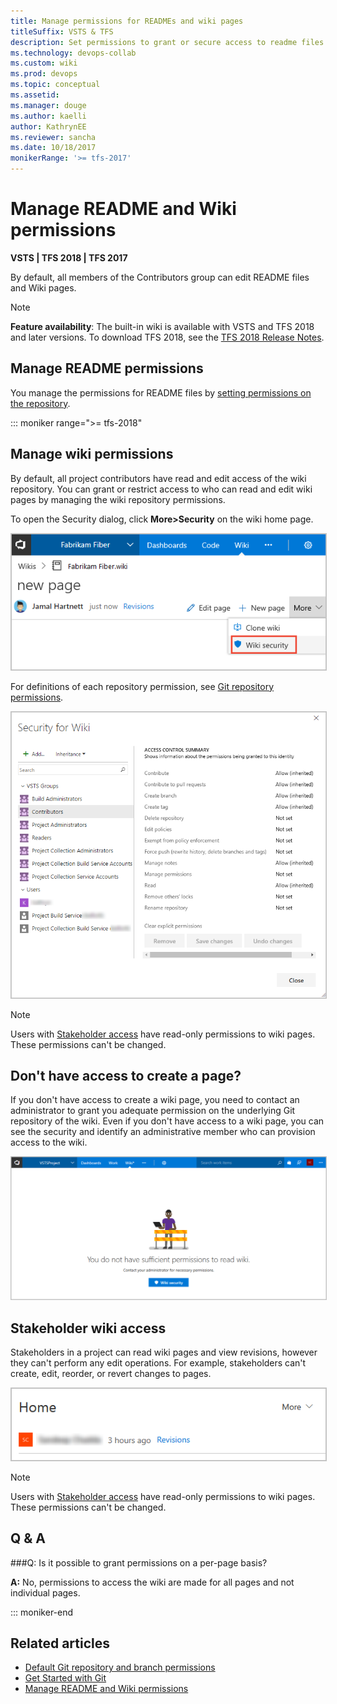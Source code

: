 ```yaml
---
title: Manage permissions for READMEs and wiki pages
titleSuffix: VSTS & TFS 
description: Set permissions to grant or secure access to readme files and you team project built-in wiki in Visual Studio Team Services & Team Foundation Server   
ms.technology: devops-collab
ms.custom: wiki
ms.prod: devops
ms.topic: conceptual
ms.assetid: 
ms.manager: douge
ms.author: kaelli
author: KathrynEE
ms.reviewer: sancha
ms.date: 10/18/2017
monikerRange: '>= tfs-2017'
--- 
```


# Manage README and Wiki permissions 

**VSTS | TFS 2018 | TFS 2017**

By default, all members of the Contributors group can edit README files and Wiki pages. 

> [!NOTE]  
> **Feature availability**: The built-in wiki is available with VSTS and TFS 2018 and later versions. To download TFS 2018, see the [TFS 2018 Release Notes](https://visualstudio.microsoft.com/en-us/news/releasenotes/tfs2018-relnotes).    

<a id="manage-readme-permissions"></a>

## Manage README permissions

You manage the permissions for README files by [setting permissions on the repository](../../organizations/security/set-git-tfvc-repository-permissions.md). 


::: moniker range=">= tfs-2018"
<a id="manage-wiki-permissions"></a>

## Manage wiki permissions   
By default, all project contributors have read and edit access of the wiki repository. You can grant or restrict access to who can read and edit wiki pages by managing the wiki repository permissions.  

To open the Security dialog, click **More>Security** on the wiki home page. 
 
<img src="_img/wiki/wiki-open-security.png" alt="Wiki, open security" style="border: 1px solid #C3C3C3;" />

For definitions of each repository permission, see [Git repository permissions](../../organizations/security/permissions.md#git-repository).

<img src="_img/wiki/security-dialog.png" alt="Wiki security dialog" style="border: 1px solid #C3C3C3;" />

>[!NOTE]  
>Users with [Stakeholder access](../../organizations/security/get-started-stakeholder.md) have read-only permissions to wiki pages. These permissions can't be changed. 


## Don't have access to create a page?  

If you don't have access to create a wiki page, you need to contact an administrator to grant you adequate permission on the underlying Git repository of the wiki. Even if you don't have access to a wiki page, you can see the security and identify an administrative member who can provision access to the wiki.

<img src="_img/wiki/wiki-no-permission-message.png" alt="View wiki security if you don't have access to Wiki" style="border: 1px solid #C3C3C3;" />

## Stakeholder wiki access

Stakeholders in a project can read wiki pages and view revisions, however they can't perform any edit operations. For example, stakeholders can't create, edit, reorder, or revert changes to pages. 

<img src="_img/wiki/wiki-stakeholders.png" alt="Wiki stakeholders cannot edit or create pages" style="border: 1px solid #C3C3C3;" />

> [!NOTE]    
> Users with [Stakeholder access](../../organizations/security/get-started-stakeholder.md) have read-only permissions to wiki pages. These permissions can't be changed.  

## Q & A

###Q:  Is it possible to grant permissions on a per-page basis?

**A:** No, permissions to access the wiki are made for all pages and not individual pages. 

::: moniker-end



## Related articles

- [Default Git repository and branch permissions](../../organizations/security/default-git-permissions.md) 
- [Get Started with Git](../../git/gitquickstart.md)
- [Manage README and Wiki permissions](manage-readme-wiki-permissions.md)